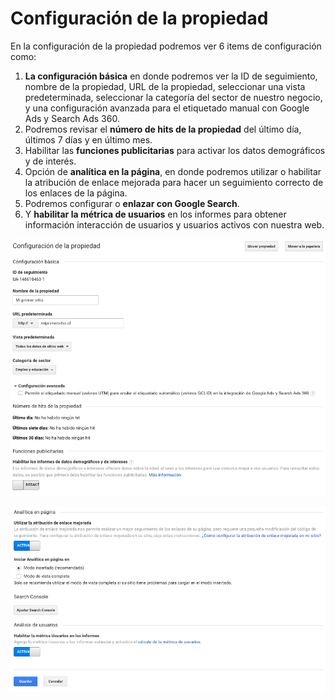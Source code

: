 # Configuración de la propiedad

En la configuración de la propiedad podremos ver 6 items de configuración como: 

1. **La configuración básica** en donde podremos ver la ID de seguimiento, nombre de la propiedad, URL de la propiedad, seleccionar una vista predeterminada, seleccionar la categoría del sector de nuestro negocio, y una configuración avanzada para el etiquetado manual con Google Ads y Search Ads 360.
2. Podremos revisar el **número de hits de la propiedad** del último día, últimos 7 días y en último mes. 
3. Habilitar las **funciones publicitarias** para activar los datos demográficos y de interés.
4. Opción de **analítica en la página**, en donde podremos utilizar o habilitar la atribución de enlace mejorada para hacer un seguimiento correcto de los enlaces de la página.
5. Podremos configurar o **enlazar con Google Search**.
6. Y **habilitar la métrica de usuarios** en los informes para obtener información interacción de usuarios y usuarios activos con nuestra web.

![](../../.gitbook/assets/captura-de-pantalla-2019-09-30-a-la-s-00.56.56.png)

![](../../.gitbook/assets/captura-de-pantalla-2019-09-30-a-la-s-00.57.11.png)

